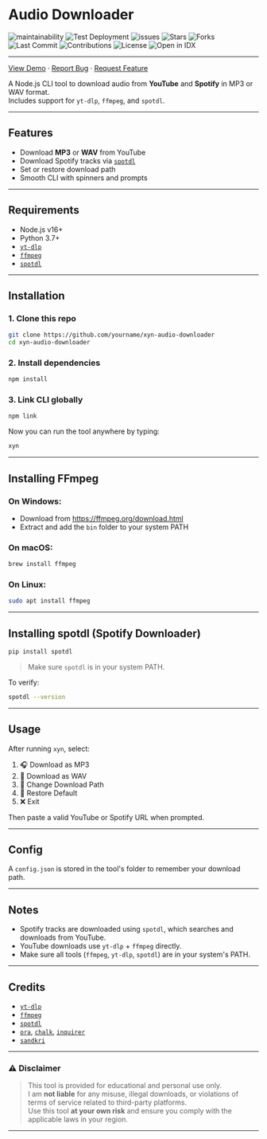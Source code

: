 # Audio Downloader 
![maintainability](https://img.shields.io/codeclimate/maintainability/sandkri/YT_CLI)
![Test Deployment](https://img.shields.io/badge/deployment-passing-brightgreen)
![issues](https://img.shields.io/github/issues/sandkri/YT_CLI)
![Stars](https://img.shields.io/github/stars/sandkri/YT_CLI?style=social)
![Forks](https://img.shields.io/github/forks/sandkri/YT_CLI?style=social)
![Last Commit](https://img.shields.io/github/last-commit/sandkri/YT_CLI?color=yellow&label=last%20commit)
![Contributions](https://img.shields.io/badge/contributions-welcome-brightgreen)
![License](https://img.shields.io/github/license/sandkri/YT_CLI)
![Open in IDX](https://img.shields.io/badge/Open%20in-IDX-000?logo=google)

---

[View Demo](https://your-demo-link.com) · [Report Bug](https://github.com/yourusername/yourrepo/issues) · [Request Feature](https://github.com/yourusername/yourrepo/issues)

A Node.js CLI tool to download audio from **YouTube** and **Spotify** in MP3 or WAV format.  
Includes support for `yt-dlp`, `ffmpeg`, and `spotdl`.

---

## Features

- Download **MP3** or **WAV** from YouTube
- Download Spotify tracks via [`spotdl`](https://github.com/spotDL/spotify-downloader)
- Set or restore download path
- Smooth CLI with spinners and prompts

---

## Requirements

- Node.js v16+
- Python 3.7+
- [`yt-dlp`](https://github.com/yt-dlp/yt-dlp)
- [`ffmpeg`](https://ffmpeg.org/)
- [`spotdl`](https://github.com/spotDL/spotify-downloader)

---

## Installation

### 1. Clone this repo

```bash
git clone https://github.com/yourname/xyn-audio-downloader
cd xyn-audio-downloader
```

### 2. Install dependencies

```bash
npm install
```

### 3. Link CLI globally

```bash
npm link
```

Now you can run the tool anywhere by typing:

```bash
xyn
```

---

## Installing FFmpeg

### On Windows:
- Download from https://ffmpeg.org/download.html
- Extract and add the `bin` folder to your system PATH

### On macOS:
```bash
brew install ffmpeg
```

### On Linux:
```bash
sudo apt install ffmpeg
```

---

## Installing spotdl (Spotify Downloader)

```bash
pip install spotdl
```

> Make sure `spotdl` is in your system PATH.

To verify:
```bash
spotdl --version
```

---

## Usage

After running `xyn`, select:

1. 🎧 Download as MP3  
2. 🎼 Download as WAV  
3. 📂 Change Download Path  
4. 🔄 Restore Default  
5. ❌ Exit

Then paste a valid YouTube or Spotify URL when prompted.

---

## Config

A `config.json` is stored in the tool's folder to remember your download path.

---

## Notes

- Spotify tracks are downloaded using `spotdl`, which searches and downloads from YouTube.
- YouTube downloads use `yt-dlp` + `ffmpeg` directly.
- Make sure all tools (`ffmpeg`, `yt-dlp`, `spotdl`) are in your system's PATH.

---

## Credits

- [`yt-dlp`](https://github.com/yt-dlp/yt-dlp)
- [`ffmpeg`](https://ffmpeg.org/)
- [`spotdl`](https://github.com/spotDL/spotify-downloader)
- [`ora`](https://www.npmjs.com/package/ora), [`chalk`](https://www.npmjs.com/package/chalk), [`inquirer`](https://www.npmjs.com/package/inquirer)
- [`sandkri`](https://github.com/sandkri)

---

### ⚠️ Disclaimer

> This tool is provided for educational and personal use only.  
> I am **not liable** for any misuse, illegal downloads, or violations of terms of service related to third-party platforms.  
> Use this tool **at your own risk** and ensure you comply with the applicable laws in your region.

---

